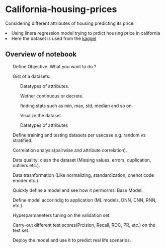 # California-housing-prices
Considering different attributes of housing predicting its price. 

<li> Using linera regression model trying to prdict housing price in california 
<li> Here the dataset is used from the <a href='https://www.kaggle.com/harrywang/housing'> kaggel </a> 

<h2> Overview of notebook </h2>
<ol>Define Objective: What you want to do ?</ol>
<ol>Gist of a datasets:
<ul>Datatypes of attributes.</ul>
<ul>Wether continuous or decrete.</ul>
<ul>finding stats such as min, max, std, median and so on.</ul>
<ul>Visulize the dataset.</ul>
<ul>Datatypes of attributes</ul></ol>
<ol>Define training and testing datasets per usecase e.g. random vs stratified.</ol>
<ol>Correlation analysis(pairwise and attribute correlation).</ol>
<ol>Data quality: clean the dataset (Missing values, errors, duplication, outliers etc.).</ol>
<ol>Data trasnformation (Like normalizing, standardization, onehot code enoder etc.).</ol>
<ol>Quickly define a model and see how it permorms: Base Model.</ol>
<ol>Define model accorindig to application (ML models, DNN, CNN, RNN, etc.).</ol>
<ol>Hyperparmaneters tuning on the validation set.</ol>
<ol>Carry-out different test scores(Prcision, Recall, ROC, PR, etc.) on the test set.</ol>
<ol>Deploy the model and use it to predict real life scenarios.</ol>
